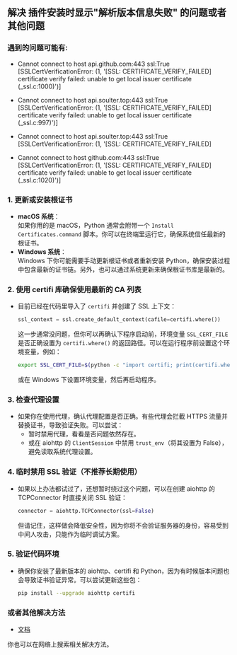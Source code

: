## 解决 插件安装时显示"解析版本信息失败" 的问题或者其他问题

### 遇到的问题可能有:

- Cannot connect to host api.github.com:443 ssl:True [SSLCertVerificationError: (1, '[SSL: CERTIFICATE_VERIFY_FAILED] certificate verify failed: unable to get local issuer certificate (_ssl.c:1000)')]

- Cannot connect to host api.soulter.top:443 ssl:True [SSLCertVerificationError: (1, '[SSL: CERTIFICATE_VERIFY_FAILED] certificate verify failed: unable to get local issuer certificate (_ssl.c:997)')]

- Cannot connect to host api.soulter.top:443 ssl:True [SSLCertVerificationError: (1, '[SSL: CERTIFICATE_VERIFY_FAILED]

- Cannot connect to host github.com:443 ssl:True [SSLCertVerificationError: (1, '[SSL: CERTIFICATE_VERIFY_FAILED] certificate verify failed: unable to get local issuer certificate (_ssl.c:1020)')]


### 1. 更新或安装根证书  
- **macOS 系统**：  
  如果你用的是 macOS，Python 通常会附带一个 `Install Certificates.command` 脚本。你可以在终端里运行它，确保系统信任最新的根证书。  
- **Windows 系统**：  
  Windows 下你可能需要手动更新根证书或者重新安装 Python，确保安装过程中包含最新的证书链。另外，也可以通过系统更新来确保根证书库是最新的。

### 2. 使用 certifi 库确保使用最新的 CA 列表  
- 目前已经在代码里导入了 `certifi` 并创建了 SSL 上下文：  
  ```python
  ssl_context = ssl.create_default_context(cafile=certifi.where())
  ```  
  这一步通常没问题，但你可以再确认下程序启动前，环境变量 `SSL_CERT_FILE` 是否正确设置为 `certifi.where()` 的返回路径。可以在运行程序前设置这个环境变量，例如：  
  ```bash
  export SSL_CERT_FILE=$(python -c "import certifi; print(certifi.where())")
  ```  
  或在 Windows 下设置环境变量，然后再启动程序。

### 3. 检查代理设置  
- 如果你在使用代理，确认代理配置是否正确。有些代理会拦截 HTTPS 流量并替换证书，导致验证失败。可以尝试：  
  - 暂时禁用代理，看看是否问题依然存在。  
  - 或在 aiohttp 的 `ClientSession` 中禁用 `trust_env`（将其设置为 False），避免读取系统代理设置。

### 4. 临时禁用 SSL 验证（不推荐长期使用）  
- 如果以上办法都试过了，还想暂时绕过这个问题，可以在创建 aiohttp 的 TCPConnector 时直接关闭 SSL 验证：  
  ```python
  connector = aiohttp.TCPConnector(ssl=False)
  ```  
  但请记住，这样做会降低安全性，因为你将不会验证服务器的身份，容易受到中间人攻击，只能作为临时调试方案。

### 5. 验证代码环境  
- 确保你安装了最新版本的 aiohttp、certifi 和 Python，因为有时候版本问题也会导致证书验证异常。可以尝试更新这些包：
  ```bash
  pip install --upgrade aiohttp certifi
  ```

### 或者其他解决方法

- [文档](https://docs.wenturc.com/tech/17.html)

你也可以在网络上搜索相关解决方法。
